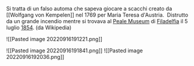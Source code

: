 Si tratta di un falso automa che sapeva giocare a scacchi creato da [[Wolfgang von Kempelen]] nel 1769 per Maria Teresa d'Austria.  Distrutto da un grande incendio mentre si trovava al [Peale Museum](https://it.wikipedia.org/w/index.php?title=Peale_Museum&action=edit&redlink=1 "Peale Museum (la pagina non esiste)") di [Filadelfia](https://it.wikipedia.org/wiki/Filadelfia "Filadelfia") il 5 luglio [1854](https://it.wikipedia.org/wiki/1854 "1854"). (da Wikipedia)

![[Pasted image 20220916191221.png]]

![[Pasted image 20220916191841.png]]
![[Pasted image 20220916192036.png]]